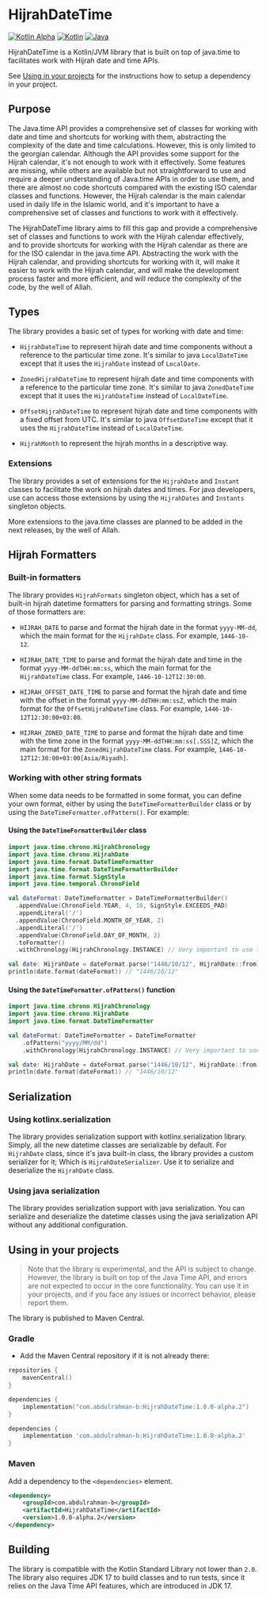 # HijrahDateTime

[![Kotlin Alpha](https://kotl.in/badges/alpha.svg)]()
[![Kotlin](https://img.shields.io/badge/kotlin-2.0-blue.svg?logo=kotlin)]()
[![Java](https://img.shields.io/badge/java-17-orange.svg?logo=java)]()

HijrahDateTime is a Kotlin/JVM library that is built on top of java.time to facilitates work with Hijrah date and time APIs.

See [Using in your projects](#using-in-your-projects) for the instructions how to setup a dependency in your project.



## Purpose

The Java.time API provides a comprehensive set of classes for working with date and time and shortcuts for working with them, abstracting the complexity of the date and time calculations.
However, this is only limited to the georgian calendar. Although the API provides some support for the Hijrah calendar, it's not enough to work with it effectively.
Some features are missing, while others are available but not straightforward to use and require a deeper understanding of Java.time APIs in order to use them, and there are almost no code shortcuts compared with the existing ISO calendar classes and functions.
However, the Hijrah calendar is the main calendar used in daily life in the Islamic world, and it's important to have a comprehensive set of classes and functions to work with it effectively.

The HijrahDateTime library aims to fill this gap and provide a comprehensive set of classes and functions to work with the Hijrah calendar effectively, and to provide shortcuts for working with the Hijrah calendar as there are for the ISO calendar in the java.time API.
Abstracting the work with the Hijrah calendar, and providing shortcuts for working with it, will make it easier to work with the Hijrah calendar, and will make the development process faster and more efficient, and will reduce the complexity of the code, by the well of Allah.




## Types

The library provides a basic set of types for working with date and time:

- `HijrahDateTime` to represent hijrah date and time components without a reference to the particular time zone. It's similar to java `LocalDateTime` except that it uses the `HijrahDate` instead of `LocalDate`.

- `ZonedHijrahDateTime` to represent hijrah date and time components with a reference to the particular time zone. It's similar to java `ZonedDateTime` except that it uses the `HijrahDateTime` instead of `LocalDateTime`.

- `OffsetHijrahDateTime` to represent hijrah date and time components with a fixed offset from UTC. It's similar to java `OffsetDateTime` except that it uses the `HijrahDateTime` instead of `LocalDateTime`.

- `HijrahMonth` to represent the hijrah months in a descriptive way.


### Extensions

The library provides a set of extensions for the `HijrahDate` and `Instant` classes to facilitate the work on hijrah dates and times.
For java developers, use can access those extensions by using the `HijrahDates` and `Instants` singleton objects.

More extensions to the java.time classes are planned to be added in the next releases, by the well of Allah.




## Hijrah Formatters

### Built-in formatters

The library provides `HijrahFormats` singleton object, which has a set of built-in hijrah datetime formatters for parsing and formatting strings.
Some of those formatters are:

- `HIJRAH_DATE` to parse and format the hijrah date in the format `yyyy-MM-dd`, which the main format for the `HijrahDate` class. For example, `1446-10-12`.

- `HIJRAH_DATE_TIME` to parse and format the hijrah date and time in the format `yyyy-MM-ddTHH:mm:ss`, which the main format for the `HijrahDateTime` class. For example, `1446-10-12T12:30:00`.

- `HIJRAH_OFFSET_DATE_TIME` to parse and format the hijrah date and time with the offset in the format `yyyy-MM-ddTHH:mm:ssZ`, which the main format for the `OffsetHijrahDateTime` class. For example, `1446-10-12T12:30:00+03:00`.

- `HIJRAH_ZONED_DATE_TIME` to parse and format the hijrah date and time with the time zone in the format `yyyy-MM-ddTHH:mm:ss[.SSS]Z`, which the main format for the `ZonedHijrahDateTime` class. For example, `1446-10-12T12:30:00+03:00[Asia/Riyadh]`.



### Working with other string formats

When some data needs to be formatted in some format, you can define your own format, either by using the `DateTimeFormatterBuilder` class or by using the `DateTimeFormatter.ofPattern()`.
For example:



#### Using the `DateTimeFormatterBuilder` class

```kotlin
import java.time.chrono.HijrahChronology
import java.time.chrono.HijrahDate
import java.time.format.DateTimeFormatter
import java.time.format.DateTimeFormatterBuilder
import java.time.format.SignStyle
import java.time.temporal.ChronoField

val dateFormat: DateTimeFormatter = DateTimeFormatterBuilder()
  .appendValue(ChronoField.YEAR, 4, 10, SignStyle.EXCEEDS_PAD)
  .appendLiteral('/')
  .appendValue(ChronoField.MONTH_OF_YEAR, 2)
  .appendLiteral('/')
  .appendValue(ChronoField.DAY_OF_MONTH, 2)
  .toFormatter()
  .withChronology(HijrahChronology.INSTANCE) // Very important to use the Hijrah Chronology.

val date: HijrahDate = dateFormat.parse("1446/10/12", HijrahDate::from)
println(date.format(dateFormat)) // "1446/10/12"
```

#### Using the `DateTimeFormatter.ofPattern()` function

```kotlin
import java.time.chrono.HijrahChronology
import java.time.chrono.HijrahDate
import java.time.format.DateTimeFormatter

val dateFormat: DateTimeFormatter = DateTimeFormatter
    .ofPattern("yyyy/MM/dd")
    .withChronology(HijrahChronology.INSTANCE) // Very important to use the Hijrah Chronology.

val date: HijrahDate = dateFormat.parse("1446/10/12", HijrahDate::from)
println(date.format(dateFormat)) // "1446/10/12"
```




## Serialization

### Using kotlinx.serialization

The library provides serialization support with kotlinx.serialization library. Simply, all the new datetime classes are serializable by default.
For `HijrahDate` class, since it's java built-in class, the library provides a custom serializer for it; Which is `HijrahDateSerializer`. Use it to serialize and deserialize the `HijrahDate` class.



### Using java serialization

The library provides serialization support with java serialization. You can serialize and deserialize the datetime classes using the java serialization API without any additional configuration.




## Using in your projects

> Note that the library is experimental, and the API is subject to change.
> However, the library is built on top of the Java Time API, and errors are not expected to occur in the core functionality. You can use it in your projects, and if you face any issues or incorrect behavior, please report them.


The library is published to Maven Central.


### Gradle

- Add the Maven Central repository if it is not already there:

```kotlin
repositories {
    mavenCentral()
}
```

```kotlin
dependencies {
    implementation("com.abdulrahman-b:HijrahDateTime:1.0.0-alpha.2")
}
```

```groovy
dependencies {
    implementation 'com.abdulrahman-b:HijrahDateTime:1.0.0-alpha.2'
}
```

### Maven

Add a dependency to the `<dependencies>` element.

```xml
<dependency>
    <groupId>com.abdulrahman-b</groupId>
    <artifactId>HijrahDateTime</artifactId>
    <version>1.0.0-alpha.2</version>
</dependency>
```

## Building

The library is compatible with the Kotlin Standard Library not lower than `2.0`.
The library also requires JDK 17 to build classes and to run tests, since it relies on the Java Time API features, which are introduced in JDK 17.
